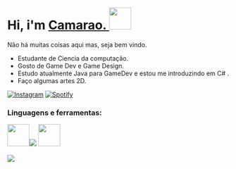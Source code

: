 <h1>Hi, i'm <a  href="https://github.com/lcamaraol/">Camarao. </a> <img  src="https://www.gamerview.com.br/wp-content/uploads/2019/12/dark-souls.gif" width="50px"></h1>

Não há muitas coisas aqui mas, seja bem vindo.<br>
- Estudante de Ciencia da computação.<br>
- Gosto de Game Dev e Game Design.<br>
- Estudo atualmente Java para GameDev e estou me introduzindo em C# . <br>
- Faço algumas artes 2D.<br>

[![Instagram](https://img.shields.io/badge/Instagram-E4405F?style=for-the-badge&logo=instagram&logoColor=white)](https://www.instagram.com/l_bernardo_l/)
[![Spotify](https://img.shields.io/badge/Spotify-1ED760?&style=for-the-badge&logo=spotify&logoColor=white)](https://open.spotify.com/user/31fh44kekr7iyn3duq5t7elo5uc4)

<h3 align="left">Linguagens e ferramentas:</h3>

<p align="left"> <img src="https://cdn-icons-png.flaticon.com/512/226/226777.png" width="50px"/><img src="https://img.icons8.com/color/48/4a90e2/visual-studio-code-2019.png"/>
 <img src="https://cdn4.iconfinder.com/data/icons/logos-brands-5/24/unity-512.png" width="50px"/>  
  
<br>
<br>
<img align='left' src="https://1.bp.blogspot.com/-U76zJ1jVnL4/WH4MO2JsI_I/AAAAAAAAtsg/pO_Nsab7YN8gBsc8MyY8Qp0S4QLjkmUvwCLcB/s1600/diboas%2Besperando%2Ba%2Bmorte.gif">
  
 
